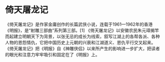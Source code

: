 # 倚天屠龙记

《倚天屠龙记》是作家金庸创作的长篇武侠小说，连载于1961—1962年的香港《明报》，是“射雕三部曲”系列第三部。[1]
《倚天屠龙记》以安徽农民朱元璋揭竿而起建立明朝天下为背景，以张无忌的成长为线索，叙写江湖上的各帮各派、各种人物的恩怨情仇，它把中国历史上元朝的兴衰和江湖道义、恩仇平行交叉起来。
《倚天屠龙记》把《明报》自《神雕侠侣》以来所产生的影响进一步扩大，把读者的眼光和注意力牢牢吸引和固定在了《明报》上。
